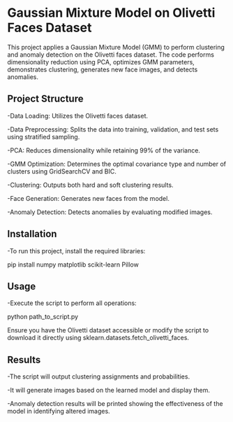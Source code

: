 # Gaussian Mixture Model on Olivetti Faces Dataset

This project applies a Gaussian Mixture Model (GMM) to perform clustering and anomaly detection on the Olivetti faces dataset. The code performs dimensionality reduction using PCA, optimizes GMM parameters, demonstrates clustering, generates new face images, and detects anomalies.

## Project Structure

-Data Loading: Utilizes the Olivetti faces dataset.

-Data Preprocessing: Splits the data into training, validation, and test sets using stratified sampling.

-PCA: Reduces dimensionality while retaining 99% of the variance.

-GMM Optimization: Determines the optimal covariance type and number of clusters using GridSearchCV and BIC.

-Clustering: Outputs both hard and soft clustering results.

-Face Generation: Generates new faces from the model.

-Anomaly Detection: Detects anomalies by evaluating modified images.

## Installation

-To run this project, install the required libraries:


pip install numpy matplotlib scikit-learn Pillow

## Usage

-Execute the script to perform all operations:



python path_to_script.py

Ensure you have the Olivetti dataset accessible or modify the script to download it directly using sklearn.datasets.fetch_olivetti_faces.

## Results

-The script will output clustering assignments and probabilities.

-It will generate images based on the learned model and display them.

-Anomaly detection results will be printed showing the effectiveness of the model in identifying altered images.
